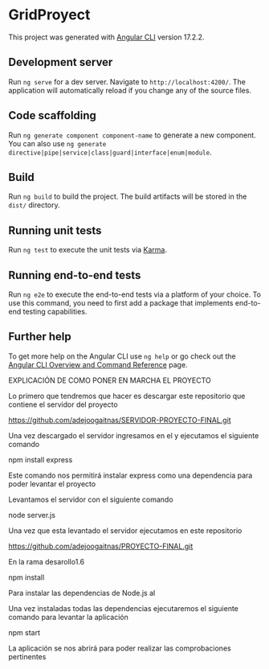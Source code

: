 # GridProyect

This project was generated with [Angular CLI](https://github.com/angular/angular-cli) version 17.2.2.

## Development server

Run `ng serve` for a dev server. Navigate to `http://localhost:4200/`. The application will automatically reload if you change any of the source files.

## Code scaffolding

Run `ng generate component component-name` to generate a new component. You can also use `ng generate directive|pipe|service|class|guard|interface|enum|module`.

## Build

Run `ng build` to build the project. The build artifacts will be stored in the `dist/` directory.

## Running unit tests

Run `ng test` to execute the unit tests via [Karma](https://karma-runner.github.io).

## Running end-to-end tests

Run `ng e2e` to execute the end-to-end tests via a platform of your choice. To use this command, you need to first add a package that implements end-to-end testing capabilities.

## Further help

To get more help on the Angular CLI use `ng help` or go check out the [Angular CLI Overview and Command Reference](https://angular.io/cli) page.


EXPLICACIÓN DE COMO PONER EN MARCHA EL PROYECTO

Lo primero que tendremos que hacer es descargar este repositorio que contiene el servidor del proyecto

https://github.com/adejoogaitnas/SERVIDOR-PROYECTO-FINAL.git

Una vez descargado el servidor ingresamos en el y ejecutamos el siguiente comando

npm install express

Este comando nos permitirá instalar express como una dependencia para poder levantar el proyecto

Levantamos el servidor con el siguiente comando

node server.js

Una vez que esta levantado el servidor ejecutamos en este repositorio

https://github.com/adejoogaitnas/PROYECTO-FINAL.git

En la rama desarollo1.6

npm install

Para instalar las dependencias de Node.js al

Una vez instaladas todas las dependencias ejecutaremos el siguiente comando para levantar la aplicación

npm start

La aplicación se nos abrirá para poder realizar las comprobaciones pertinentes







